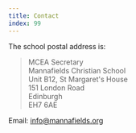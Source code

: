 ```yaml
---
title: Contact
index: 99
---
```


The school postal address is:

> MCEA Secretary \
>  Mannafields Christian School \
>  Unit B12, St Margaret's House \
>  151 London Road \
>  Edinburgh \
>  EH7 6AE

Email: <a href="mailto:info@mannafields.org">info@mannafields.org</a>
